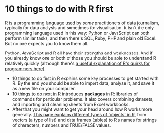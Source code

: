 # 10 things to do with R first

R is a programming language used by *some* practitioners of data journalism, typically for data analysis and sometimes for visualisation. It isn't the only programming language used in this way: Python or JavaScript can both perform similar tasks, and then there's SQL, Ruby, PHP and plain old Excel. But no one expects you to know them all.

Python, JavaScript and R all have their strengths and weaknesses. And if you already know one or both of those you should be able to understand R relatively quickly (although there's [a useful explanation of R's quirks for programmers here](http://www.johndcook.com/blog/r_language_for_programmers/)).

* [10 things to do first in R](https://github.com/paulbradshaw/Rintro/blob/master/10thingstodofirst.md) explains some key processes to get started with R. By the end you should be able to import data, analyse it, and save it as a new file on your computer.
* [10 things to do next in R](https://github.com/paulbradshaw/Rintro/blob/master/10morethings.md) introduces **packages** in R: libraries of commands for particular problems. It also covers combining datasets, and importing and cleaning sheets from Excel workbooks.
* After that you might want to get your head around how R works more generally. [This page explains different types of 'objects' in R](https://github.com/paulbradshaw/Rintro/blob/master/Robjects.md), from vectors (a type of list) and data frames (tables) to R's names for strings of characters, numbers and TRUE/FALSE values.
